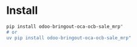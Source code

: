 # Install

```bash
pip install odoo-bringout-oca-ocb-sale_mrp"
# or
uv pip install odoo-bringout-oca-ocb-sale_mrp"
```
